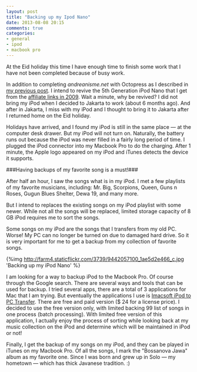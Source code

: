 ```yaml
---
layout: post
title: "Backing up my Ipod Nano"
date: 2013-08-08 20:15
comments: true
categories: 
- general 
- ipod 
- macbook pro
---
```


At the Eid holiday this time I have enough time to finish some work that I have not been completed because of busy work.

In addition to completing *andreanisme.net* with Octopress as I described in [my previous post](http://andreanisme.net/log/olleh-dlrow/). I intend to revive the 5th Generation iPod Nano that I get from the [affiliate links in 2009](http://blog.andreanisme.com/archives/461). Wait a minute, why be revived? I did not bring my iPod when I decided to Jakarta to work (about 6 months ago). And after in Jakarta, I miss with my iPod and I thought to bring it to Jakarta after I returned home on the Eid holiday.

Holidays have arrived, and I found my iPod is still in the same place — at the computer desk drawer. But my iPod will not turn on. Naturally, the battery runs out because the iPod was never filled in a fairly long period of time. I plugged the iPod connector into my Macbook Pro to do the charging. After 1 minute, the Apple logo appeared on my iPod and iTunes detects the device it supports.

###Having backups of my favorite song is a must!###

After half an hour, I saw the songs what is in my iPod. I met a few playlists of my favorite musicians, including: Mr. Big, Scorpions, Queen, Guns n Roses, Gugun Blues Shelter, Dewa 19, and many more.

But I intend to replaces the existing songs on my iPod playlist with some newer. While not all the songs will be replaced, limited storage capacity of 8 GB iPod requires me to sort the songs.

Some songs on my iPod are the songs that I transfers from my old PC. Worse! My PC can no longer be turned on due to damaged hard drive. So it is very important for me to get a backup from my collection of favorite songs.

{%img http://farm4.staticflickr.com/3739/9442057100_1ae5d2e466_c.jpg 'Backing up my iPod Nano' %}

I am looking for a way to backup iPod to the Macbook Pro. Of course through the Google search. There are several ways and tools that can be used for backup. I tried several apps, there are a total of 3 applications for Mac that I am trying. But eventually the applications I use is [Imacsoft iPod to PC Transfer](http://www.imacsoft.com/ipod-to-pc-transfer.html). There are free and paid version ($ 24 for a license price). I decided to use the free version only, with limited backing 99 list of songs in one process (batch processing). With limited free version of this application, I actually enjoy the process of sorting while looking back at my music collection on the iPod and determine which will be maintained in iPod or not!

Finally, I get the backup of my songs on my iPod, and they can be played in iTunes on my Macbook Pro. Of all the songs, I mark the "Bossanova Jawa" album as my favorite one. Since I was born and grew up in Solo — my hometown — which has thick Javanese tradition. :)

